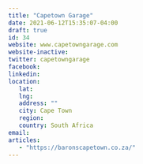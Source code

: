 ```yaml
---
title: "Capetown Garage"
date: 2021-06-12T15:35:07-04:00
draft: true
id: 34
website: www.capetowngarage.com
website-inactive: 
twitter: capetowngarage
facebook: 
linkedin: 
location: 
   lat: 
   lng: 
   address: ""
   city: Cape Town
   region: 
   country: South Africa
email: 
articles:
   - "https://baronscapetown.co.za/"
---
```


